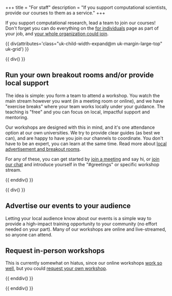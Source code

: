 +++
title = "For staff"
description = "If you support computational scientists, provide our courses to them as a service."
+++

If you support computational research, lead a team to join our
courses!  Don't forget you can do everything on the [for
individuals](@/join/individuals.md) page as part of your job, and
[your whole organization could join](@/join/organizations.md).


{{ div(attributes='class="uk-child-width-expand@m uk-margin-large-top" uk-grid') }}

{{ div() }}


## Run your own breakout rooms and/or provide local support

The idea is simple: you form a team to attend a workshop.  You watch
the main stream however you want (in a meeting room or online), and we
have "exercise breaks" where your team works locally under your
guidance.  The teaching is "free" and you can focus on local,
impactful support and mentoring.

Our workshops are designed with this in mind, and it's one attendance
option at our own universities.  We try to provide clear guides (as
best we can), and are happy to have you join our channels to
coordinate.  You don't have to be an expert, you can learn at the same
time.  Read more about [local
advertisement and breakout
rooms](https://coderefinery.github.io/manuals/local-breakout-rooms/).

For any of these, you can get started by [join a meeting](@/join/meetings.md)
and say hi, or [join our chat](https://coderefinery.github.io/manuals/chat/)
and introduce yourself in the "#greetings" or specific workshop stream.


{{ enddiv() }}

{{ div() }}


## Advertise our events to your audience

Letting your local audience know about our events is a simple way to
provide a high-impact training opportunity to your community (no
effort needed on your part).  Many of our workshops are online and
live-streamed, so anyone can attend.


## Request in-person workshops

This is currently somewhat on hiatus, since our online workshops [work
so well](@/workshops/teaching-style.md), but you could [request your
own workshop](@/workshops/request.md).


{{ enddiv() }}

{{ enddiv() }}

